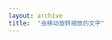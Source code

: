 ```yaml
---
layout: archive
title:  "会移动旋转缩放的文字"
---
```

<html>
<body>

<svg xmlns="http://www.w3.org/2000/svg" version="5">
  <g transform="translate(20,30)"> 
    <text id="TextElement" x="1" y="1" style="font-family:Verdana;font-size:24; visibility:hidden">I'M SO BEAUTIFUL!
      <set attributeName="visibility" attributeType="CSS" to="visible" begin="1s" dur="3s" fill="freeze" />
      <animateMotion path="M 0 0 L 100 100" begin="1s" dur="5s" fill="freeze" />
      <animateTransform attributeName="transform" attributeType="XML" type="rotate" from="-1" to="0" begin="1s" dur="3s" fill="freeze" /> 
      <animateTransform attributeName="transform" attributeType="XML" type="scale" from="0" to="1" additive="sum" begin="1s" dur="3s" fill="freeze" /> 
    </text> 
  </g> 
</svg>

</body>
</html>